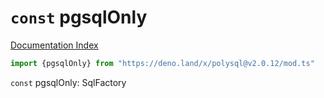# `const` pgsqlOnly

[Documentation Index](../README.md)

```ts
import {pgsqlOnly} from "https://deno.land/x/polysql@v2.0.12/mod.ts"
```

`const` pgsqlOnly: SqlFactory

